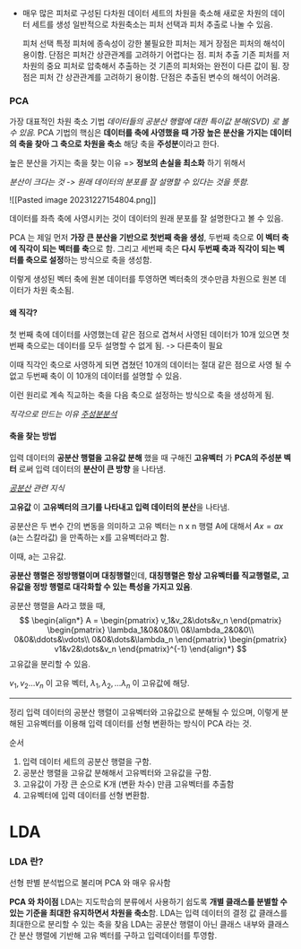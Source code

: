 * 매우 많은 피처로 구성된 다차원 데이터 세트의 차원을 축소해 새로운 차원의 데이터 세트를 생성
	일반적으로 차원축소는 피처 선택과 피처 추출로 나눌 수 있음.
	
	피처 선택
		특정 피처에 종속성이 강한 불필요한 피처는 제거
		장점은 피처의 해석이 용이함.
		단점은 피처간 상관관계를 고려하기 어렵다는 점.
	피처 추출
		기존 피처를 저차원의 중요 피처로 압축해서 추출하는 것
		기존의 피처와는 완전이 다른 값이 됨.
		장점은 피처 간 상관관계를 고려하기 용이함.
		단점은 추출된 변수의 해석이 어려움.


### PCA
가장 대표적인 차원 축소 기법
_데이터들의 공분산 행렬에 대한 특이값 분해(SVD) 로 볼 수 있음._
PCA 기법의 핵심은 **데이터를 축에 사영했을 때 가장 높은 분산을 가지는 데이터의 축을 찾아 그 축으로 차원을 축소**  해당 축을 **주성분**이라고 한다.

높은 분산을 가지는 축을 찾는 이유 => **정보의 손실을 최소화** 하기 위해서

_분산이 크다는 것 -> 원래 데이터의 분포를 잘 설명할 수 있다는 것을 뜻함._

![[Pasted image 20231227154804.png]]

데이터를 좌측 축에 사영시키는 것이 데이터의 원래 분포를 잘 설명한다고 볼 수 있음.

PCA 는 제일 먼저 **가장 큰 분산을 기반으로 첫번째 축을 생성**, 두번째 축으로 **이 벡터 축에 직각이 되는 벡터를 축**으로 함. 그리고 세번째 축은 **다시 두번째 축과 직각이 되는 벡터를 축으로 설정**하는 방식으로 축을 생성함.

이렇게 생성된 벡터 축에 원본 데이터를 투영하면 벡터축의 갯수만큼 차원으로 원본 데이터가 차원 축소됨.

#### 왜 직각?
첫 번째 축에 데이터를 사영했는데 같은 점으로 겹쳐서 사영된 데이터가 10개 있으면 첫번째 축으로는 데이터를 모두 설명할 수 없게 됨. -> 다른축이 필요

이때 직각인 축으로 사영하게 되면 겹쳤던 10개의 데이터는 절대 같은 점으로 사영 될 수 없고 두번째 축이 이 10개의 데이터를 설명할 수 있음.

이런 원리로 계속 직교하는 축을 다음 축으로 설정하는 방식으로 축을 생성하게 됨.

_직각으로 만드는 이유  [주성분분석](obsidian://open?vault=TIL_yeonsang&file=TIL%2F%EC%88%98%ED%95%99%2F%EC%A3%BC%EC%84%B1%EB%B6%84%20%EB%B6%84%EC%84%9D)_


#### 축을 찾는 방법
입력 데이터의 **공분산 행렬을 고유값 분해** 했을 때 구해진 **고유벡터** 가 **PCA의 주성분 벡터** 로써 입력 데이터의 **분산이 큰 방향** 을 나타냄.

_[공분산](https://kh-mo.github.io/notation/2021/01/02/covariance/) 관련 지식_

**고유값** 이 **고유벡터의 크기를 나타내고 입력 데이터의 분산**을 나타냄.

공분산은 두 변수 간의 변동을 의미하고 고유 벡터는 n x n 행렬 A에 대해서 $Ax = ax$ (a는 스칼라값) 을 만족하는 x를 고유벡터라고 함.

이때, a는 고유값.

**공분산 행렬은 정방행렬이며 대칭행렬**인데, **대칭행렬은 항상 고유벡터를 직교행렬로, 고유값을 정방 행렬로 대각화할 수 있는 특성을 가지고 있음**.

공분산 행렬을 A라고 했을 때,
$$
\begin{align*}
A = \begin{pmatrix}
v_1&v_2&\dots&v_n
\end{pmatrix}
\begin{pmatrix}
\lambda_1&0&0&0\\
0&\lambda_2&0&0\\
0&0&\ddots&\vdots\\
0&0&\dots&\lambda_n
\end{pmatrix}
\begin{pmatrix}
v1&v2&\dots&v_n
\end{pmatrix}^{-1}
\end{align*}
$$
고유값을 분리할 수 있음.

$v_1,v_2\dots v_n$ 이 고유 벡터, $\lambda_1,\lambda_2,\dots \lambda_n$ 이 고유값에 해당.



----
정리
입력 데이터의 공분산 행렬이 고유벡터와 고유값으로 분해될 수 있으며, 이렇게 분해된 고유벡터를 이용해 입력 데이터를 선형 변환하는 방식이 PCA 라는 것.

순서
1. 입력 데이터 세트의 공분산 행렬을 구함.
2. 공분산 행렬을 고유값 분해해서 고유벡터와 고유값을 구함.
3. 고유값이 가장 큰 순으로 K개 (변환 차수) 만큼 고유벡터를 추출함
4. 고유벡터에 입력 데이터를 선형 변환함.





# LDA 

### LDA 란?
선형 판별 분석법으로 불리며 PCA 와 매우 유사함

**PCA 와 차이점**
	LDA는 지도학습의 분류에서 사용하기 쉽도록 **개별 클래스를 분별할 수 있는 기준을 최대한 유지하면서 차원을 축소**함. 
	LDA는 입력 데이터의 결정 값 클래스를 최대한으로 분리할 수 있는 축을 찾음
	LDA는 공분산 행렬이 아닌 클래스 내부와 클래스 간 분산 행렬에 기반해 고유 벡터를 구하고 입력데이터를 투영함.
